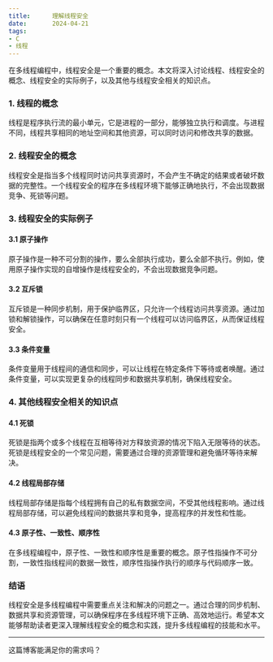 ```yaml
---
title:      理解线程安全
date:       2024-04-21
tags:
- C
- 线程
--- 
```


在多线程编程中，线程安全是一个重要的概念。本文将深入讨论线程、线程安全的概念、线程安全的实际例子，以及其他与线程安全相关的知识点。

### 1. 线程的概念

线程是程序执行流的最小单元，它是进程的一部分，能够独立执行和调度。与进程不同，线程共享相同的地址空间和其他资源，可以同时访问和修改共享的数据。

### 2. 线程安全的概念

线程安全是指当多个线程同时访问共享资源时，不会产生不确定的结果或者破坏数据的完整性。一个线程安全的程序在多线程环境下能够正确地执行，不会出现数据竞争、死锁等问题。

### 3. 线程安全的实际例子

#### 3.1 原子操作

原子操作是一种不可分割的操作，要么全部执行成功，要么全部不执行。例如，使用原子操作实现的自增操作是线程安全的，不会出现数据竞争问题。

#### 3.2 互斥锁

互斥锁是一种同步机制，用于保护临界区，只允许一个线程访问共享资源。通过加锁和解锁操作，可以确保在任意时刻只有一个线程可以访问临界区，从而保证线程安全。

#### 3.3 条件变量

条件变量用于线程间的通信和同步，可以让线程在特定条件下等待或者唤醒。通过条件变量，可以实现更复杂的线程同步和数据共享机制，确保线程安全。

### 4. 其他线程安全相关的知识点

#### 4.1 死锁

死锁是指两个或多个线程在互相等待对方释放资源的情况下陷入无限等待的状态。死锁是线程安全的一个常见问题，需要通过合理的资源管理和避免循环等待来解决。

#### 4.2 线程局部存储

线程局部存储是指每个线程拥有自己的私有数据空间，不受其他线程影响。通过线程局部存储，可以避免线程间的数据共享和竞争，提高程序的并发性和性能。

#### 4.3 原子性、一致性、顺序性

在多线程编程中，原子性、一致性和顺序性是重要的概念。原子性指操作不可分割，一致性指线程间的数据一致性，顺序性指操作执行的顺序与代码顺序一致。

### 结语

线程安全是多线程编程中需要重点关注和解决的问题之一。通过合理的同步机制、数据共享和资源管理，可以确保程序在多线程环境下正确、高效地运行。希望本文能够帮助读者更深入理解线程安全的概念和实践，提升多线程编程的技能和水平。

--- 

这篇博客能满足你的需求吗？